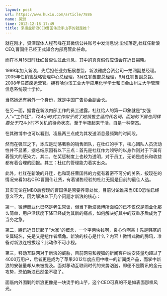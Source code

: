 ```yaml
---
layout: post
url: https://www.huxiu.com/article/7886
name: 吴澍
time: 2012-12-18 17:49
title: 来接盘新浪CEO曹国伟烫手山芋的就是她？
---
```

就在刚才，资深媒体人程苓峰在其微信公共账号中发消息说:尘埃落定,杜红任新浪CEO,曹国伟已经正式知会内部高管此任命。

而在本月15日时杜红曾否认过此消息，其中的真真假假应该会在近日揭晓。

1999年加入新浪，先后担任业务拓展总监，新浪雅虎合资公司一拍网副总经理。2005年任销售战略管理中心总经理，3月任销售部总经理，9月任销售副总裁。2008年任首席运营官。拥有哈尔滨工业大学应用化学学士和旧金山州立大学管理信息系统硕士学位。

当然她还有另外一个身份，就是中国广告协会副会长。

在另一面，据曾在新浪内部工作的员工透露，杜红给人的第一印象就是”女强人“+“工作狂”，7*24小时式工作似乎成了她销售生涯的代名词，而她的下属也同样要处于7*24小时不关机的待命状态，至于半夜起来干活，自是一种常态。

在其微博中也可以看到，凌晨两三点成为其发送消息最频繁的时间段。

然而在强压之下，本应是动荡著称的销售团队，在杜红的手下，核心团队人员流动性并不显著，据总结原因有以下三点：首先是杜红作为领导的以身作则对于下属有着强大的感染力。其二，在奖惩制度上也较为透明，对于员工，无论是成长和收益都有着合理的回报。其三：杜红的管理能力着实出众。

此外，杜红在新浪的升迁，也和现任曹国伟的力挺有着密不可分的关系，按现在的情况来看如若CEO曹国伟让贤，有着销售经验的杜红无疑是目前的最佳人选。

其实无论在MBO后套现的曹国伟是否要养尊处优，目前讨论谁来当CEO恐怕已经意义不大，因为解决以下几个问题才新浪的核心：

第一，微博商业化已然是老生常谈，但当下新浪微博所面临的已不仅仅是商业化那么简单，用户活跃度下降已经成为其新的痛点，如何解决好其中的双重矛盾成为了当务之急。

第二，腾讯近日玩起了“大家”的概念，一个字两块钱啊，良心价啊亲！先是韩寒的专属域名，先是又是挖作者墙角。新浪的核心是什么？内容！微博式微的腾讯，准备对新浪连根拔起？此动作不可小视。

第三，移动互联网对于新浪的威胁，目前网易和搜狐的新闻客户端安装量均超过了4000万用户，后者更是成为了苹果2012年度应用中唯一的新闻类产品，而掌中新浪的安装量却从未被提及。面对移动互联网时代的来势汹汹，即便不是腾讯的金元攻势，恐怕新浪已然坐不稳了。

面临内外围剿的新浪更像是一块烫手的山芋，这个CEO可真的不是如表面那样风光。

